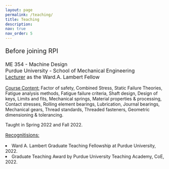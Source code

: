```yaml
---
layout: page
permalink: /teaching/
title: Teaching
description:  
nav: true
nav_order: 5
---
```


<p style="font-size: 20px;"> Before joining RPI<br>
<p style="font-size: 16px;">ME 354 - Machine Design<br>Purdue University - School of Mechanical Engineering <br> <u>Lecturer</u> as the Ward.A. Lambert Fellow <br></p>

 <u>Course Content:</u> Factor of safety, Combined Stress, Static Failure Theories, Fatigue analysis methods, Fatigue failure criteria, Shaft design, Design of keys, Limits and fits, Mechanical springs, Material properties & processing, Contact stresses, Rolling element bearings, Lubrication, Journal bearings, Mechanical gears, Thread standards, Threaded fasteners, Geometric dimensioning & tolerancing.

Taught in Spring 2022 and Fall 2022.
<p style="font-size: 15px;"> <u>Recognitisions:</u><br> 
<li> Ward A. Lambert Graduate Teaching Fellowship at Purdue University, 2022.
  </li> 
  <li> Graduate Teaching Award by Purdue University Teaching Academy, CoE, 2022.
  </li> 

